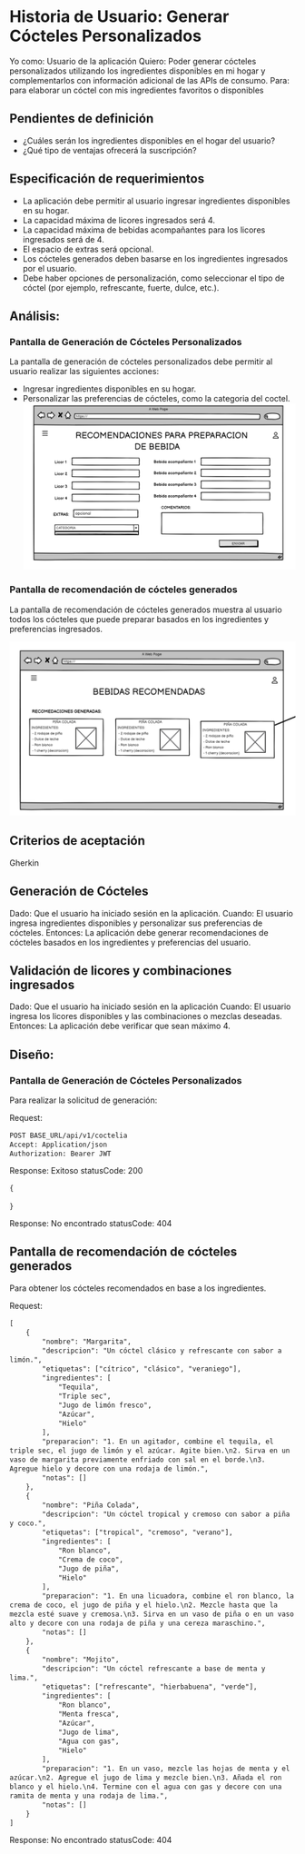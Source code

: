 # Historia de Usuario: Generar Cócteles Personalizados

Yo como: Usuario de la aplicación 
Quiero: Poder generar cócteles personalizados utilizando los ingredientes disponibles en mi hogar y complementarlos con información adicional de las APIs de consumo.
Para: para elaborar un cóctel con mis ingredientes favoritos o disponibles

## Pendientes de definición
- ¿Cuáles serán los ingredientes disponibles en el hogar del usuario?
- ¿Qué tipo de ventajas ofrecerá la suscripción?

## Especificación de requerimientos
- La aplicación debe permitir al usuario ingresar ingredientes disponibles en su hogar.
- La capacidad máxima de licores ingresados será 4.
- La capacidad máxima de bebidas acompañantes para los licores ingresados será de 4.
- El espacio de extras será opcional.
- Los cócteles generados deben basarse en los ingredientes ingresados por el usuario.
- Debe haber opciones de personalización, como seleccionar el tipo de cóctel (por ejemplo, refrescante, fuerte, dulce, etc.).

## Análisis: 
### Pantalla de Generación de Cócteles Personalizados
La pantalla de generación de cócteles personalizados debe permitir al usuario realizar las siguientes acciones:

- Ingresar ingredientes disponibles en su hogar.
- Personalizar las preferencias de cócteles, como la categoria del coctel.
![Alt text](Img8.png)

### Pantalla de recomendación de cócteles generados
La pantalla de recomendación de cócteles generados muestra al usuario todos los cócteles que puede preparar basados en los ingredientes y preferencias ingresados.

![Alt text](Img9.png)

## Criterios de aceptación
Gherkin

## Generación de Cócteles
Dado: Que el usuario ha iniciado sesión en la aplicación.
Cuando: El usuario ingresa ingredientes disponibles y personalizar sus preferencias de cócteles.
Entonces: La aplicación debe generar recomendaciones de cócteles basados en los ingredientes y preferencias del usuario.


## Validación de licores y combinaciones ingresados
Dado: Que el usuario ha iniciado sesión en la aplicación
Cuando: El usuario ingresa los licores disponibles y las combinaciones o mezclas deseadas.
Entonces: La aplicación debe verificar que sean máximo 4.
 
## Diseño: 
### Pantalla de Generación de Cócteles Personalizados
Para realizar la solicitud de generación:

Request:
```
POST BASE_URL/api/v1/coctelia
Accept: Application/json
Authorization: Bearer JWT
```
Response: Exitoso statusCode: 200
```
{

}
```
Response: No encontrado statusCode: 404

## Pantalla de recomendación de cócteles generados
Para obtener los cócteles recomendados en base a los ingredientes.

Request:
```
[
    {
        "nombre": "Margarita",
        "descripcion": "Un cóctel clásico y refrescante con sabor a limón.",
        "etiquetas": ["cítrico", "clásico", "veraniego"],
        "ingredientes": [
            "Tequila",
            "Triple sec",
            "Jugo de limón fresco",
            "Azúcar",
            "Hielo"
        ],
        "preparacion": "1. En un agitador, combine el tequila, el triple sec, el jugo de limón y el azúcar. Agite bien.\n2. Sirva en un vaso de margarita previamente enfriado con sal en el borde.\n3. Agregue hielo y decore con una rodaja de limón.",
        "notas": []
    },
    {
        "nombre": "Piña Colada",
        "descripcion": "Un cóctel tropical y cremoso con sabor a piña y coco.",
        "etiquetas": ["tropical", "cremoso", "verano"],
        "ingredientes": [
            "Ron blanco",
            "Crema de coco",
            "Jugo de piña",
            "Hielo"
        ],
        "preparacion": "1. En una licuadora, combine el ron blanco, la crema de coco, el jugo de piña y el hielo.\n2. Mezcle hasta que la mezcla esté suave y cremosa.\n3. Sirva en un vaso de piña o en un vaso alto y decore con una rodaja de piña y una cereza maraschino.",
        "notas": []
    },
    {
        "nombre": "Mojito",
        "descripcion": "Un cóctel refrescante a base de menta y lima.",
        "etiquetas": ["refrescante", "hierbabuena", "verde"],
        "ingredientes": [
            "Ron blanco",
            "Menta fresca",
            "Azúcar",
            "Jugo de lima",
            "Agua con gas",
            "Hielo"
        ],
        "preparacion": "1. En un vaso, mezcle las hojas de menta y el azúcar.\n2. Agregue el jugo de lima y mezcle bien.\n3. Añada el ron blanco y el hielo.\n4. Termine con el agua con gas y decore con una ramita de menta y una rodaja de lima.",
        "notas": []
    }
]
```

Response: No encontrado statusCode: 404

